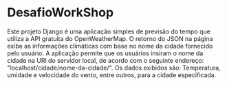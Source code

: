# DesafioWorkShop
Este projeto Django é uma aplicação simples de previsão do tempo que utiliza a API gratuita do OpenWeatherMap. O retorno do JSON na página exibe as informações climáticas com base no nome da cidade fornecido pelo usuário. A aplicação permite que os usuários insiram o nome da cidade na URl do servidor local, de acordo com o seguinte endereço: "localhost/cidade/nome-da-cidade/". Os dados exibidos são: Temperatura, umidade e velocidade do vento, entre outros, para a cidade especificada.
